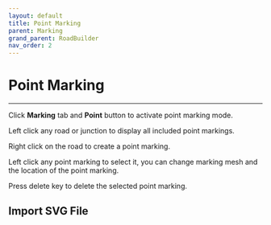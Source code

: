 ```yaml
---
layout: default
title: Point Marking
parent: Marking
grand_parent: RoadBuilder
nav_order: 2
---
```


# Point Marking
---

Click **Marking** tab and **Point** button to activate point marking mode.

Left click any road or junction to display all included point markings.

Right click on the road to create a point marking.

Left click any point marking to select it, you can change marking mesh and the location of the point marking.

Press delete key to delete the selected point marking.

## Import SVG File
